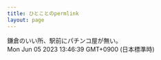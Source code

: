 ```yaml
---
title: ひとことのpermlink
layout: page
---
```

<div class="box" dt="1685940399096">
  鎌倉のいい所、駅前にパチンコ屋が無い。
  <div class="content is-small">Mon Jun 05 2023 13:46:39 GMT+0900 (日本標準時)</div>
</div>